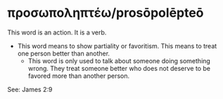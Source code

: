 # προσωποληπτέω/prosōpolēpteō
This word is an action. It is a verb.
* This word means to show partiality or favoritism. This means to treat one person better than another.
    * This word is only used to talk about someone doing something wrong. They treat someone better who does not deserve to be favored more than another person. 

See: James 2:9
